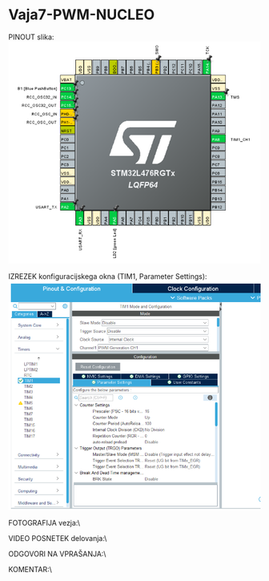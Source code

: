 # Vaja7-PWM-NUCLEO

PINOUT slika:\
![pinout](https://github.com/Hudi452/Vaja7-PWM-NUCLEO/blob/main/MX%20pinout.png)


IZREZEK konfiguracijskega okna (TIM1,  Parameter Settings):\
![pinout](https://github.com/Hudi452/Vaja7-PWM-NUCLEO/blob/main/Timer_configuration.png)


FOTOGRAFIJA vezja:\


VIDEO POSNETEK delovanja:\


ODGOVORI NA VPRAŠANJA:\



KOMENTAR:\



